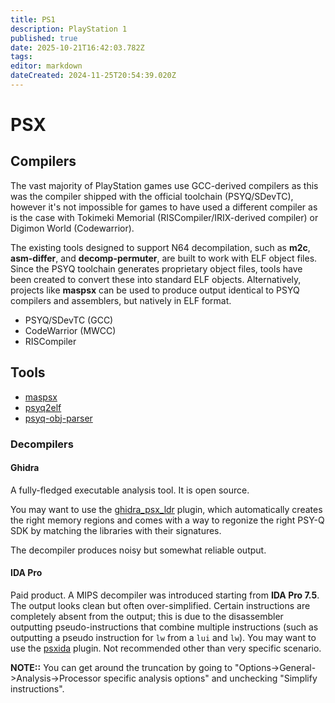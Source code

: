 ```yaml
---
title: PS1
description: PlayStation 1
published: true
date: 2025-10-21T16:42:03.782Z
tags: 
editor: markdown
dateCreated: 2024-11-25T20:54:39.020Z
---
```


# PSX

## Compilers

The vast majority of PlayStation games use GCC-derived compilers as this was the compiler shipped with the official toolchain (PSYQ/SDevTC), however it's not impossible for games to have used a different compiler as is the case with Tokimeki Memorial (RISCompiler/IRIX-derived compiler) or Digimon World (Codewarrior).

The existing tools designed to support N64 decompilation, such as **m2c**, **asm-differ**, and **decomp-permuter**, are built to work with ELF object files. Since the PSYQ toolchain generates proprietary object files, tools have been created to convert these into standard ELF objects. Alternatively, projects like **maspsx** can be used to produce output identical to PSYQ compilers and assemblers, but natively in ELF format.

- PSYQ/SDevTC (GCC)
- CodeWarrior (MWCC)
- RISCompiler

## Tools

- [maspsx](https://github.com/mkst/maspsx)
- [psyq2elf](https://gitlab.com/jype/psyq2elf)
- [psyq-obj-parser](https://github.com/grumpycoders/pcsx-redux/tree/main/tools/psyq-obj-parser)

### Decompilers

#### Ghidra

A fully-fledged executable analysis tool. It is open source.

You may want to use the [ghidra_psx_ldr](https://github.com/lab313ru/ghidra_psx_ldr) plugin, which automatically creates the right memory regions and comes with a way to regonize the right PSY-Q SDK by matching the libraries with their signatures.

The decompiler produces noisy but somewhat reliable output.

#### IDA Pro

Paid product. A MIPS decompiler was introduced starting from **IDA Pro 7.5**. The output looks clean but often over-simplified. Certain instructions are completely absent from the output; this is due to the disassembler outputting pseudo-instructions that combine multiple instructions (such as outputting a pseudo instruction for `lw` from a `lui` and `lw`). You may want to use the [psxida]( https://github.com/lab313ru/psxida/) plugin. Not recommended other than very specific scenario.

**NOTE::** You can get around the truncation by going to "Options->General->Analysis->Processor specific analysis options" and unchecking "Simplify instructions".